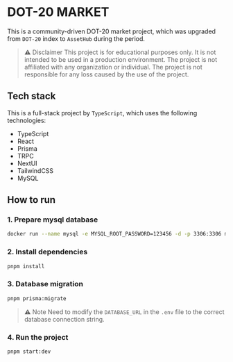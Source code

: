 # DOT-20 MARKET

This is a community-driven DOT-20 market project, which was upgraded from `DOT-20` index to `AssetHub` during the period.

> ⚠️ Disclaimer
> This project is for educational purposes only. It is not intended to be used in a production environment. The project is not affiliated with any organization or individual. The project is not responsible for any loss caused by the use of the project.

## Tech stack

This is a full-stack project by `TypeScript`, which uses the following technologies:

- TypeScript
- React
- Prisma
- TRPC
- NextUI
- TailwindCSS
- MySQL

## How to run

### 1. Prepare mysql database

```bash
docker run --name mysql -e MYSQL_ROOT_PASSWORD=123456 -d -p 3306:3306 mysql
```

### 2. Install dependencies

```bash
pnpm install
```

### 3. Database migration

```bash
pnpm prisma:migrate
```

> ⚠️ Note
> Need to modify the `DATABASE_URL` in the `.env` file to the correct database connection string.

### 4. Run the project

```bash
pnpm start:dev
```

##
